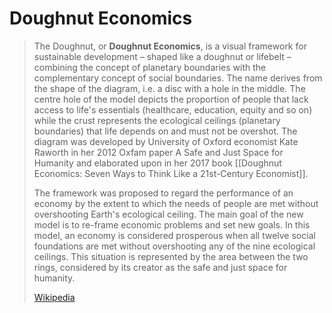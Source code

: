 # Doughnut Economics

> The Doughnut, or **Doughnut Economics**, is a visual framework for sustainable development – shaped like a doughnut or lifebelt –  combining the concept of planetary boundaries with the complementary concept of social boundaries.  The name derives from the shape of the diagram, i.e. a disc with a hole in the middle. The centre hole of the model depicts the proportion of people that lack access to life's essentials (healthcare, education, equity and so on) while the crust represents the ecological ceilings (planetary boundaries) that life depends on and must not be overshot. The diagram was developed by University of Oxford economist Kate Raworth in her 2012 Oxfam paper A Safe and Just Space for Humanity and elaborated upon in her 2017 book [[Doughnut Economics: Seven Ways to Think Like a 21st-Century Economist]].
>
> The framework was proposed to regard the performance of an economy by the extent to which the needs of people are met without overshooting Earth's ecological ceiling. The main goal of the new model is to re-frame economic problems and set new goals. In this model, an economy is considered prosperous when all twelve social foundations are met without overshooting any of the nine ecological ceilings. This situation is represented by the area between the two rings, considered by its creator as the safe and just space for humanity.
>
> [Wikipedia](https://en.wikipedia.org/wiki/Doughnut%20(economic%20model))